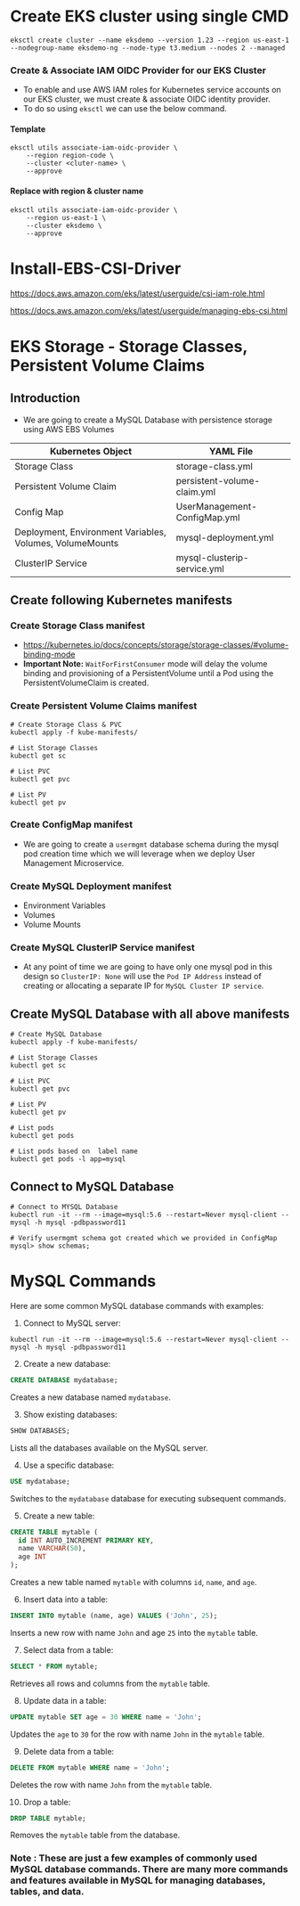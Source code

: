 # Create EKS cluster using single CMD

```
eksctl create cluster --name eksdemo --version 1.23 --region us-east-1 --nodegroup-name eksdemo-ng --node-type t3.medium --nodes 2 --managed
```
### Create & Associate IAM OIDC Provider for our EKS Cluster
- To enable and use AWS IAM roles for Kubernetes service accounts on our EKS cluster, we must create &  associate OIDC identity provider.
- To do so using `eksctl` we can use the  below command.           
#### Template
```
eksctl utils associate-iam-oidc-provider \
    --region region-code \
    --cluster <cluter-name> \
    --approve
```
#### Replace with region & cluster name

```
eksctl utils associate-iam-oidc-provider \
    --region us-east-1 \
    --cluster eksdemo \
    --approve
```

# Install-EBS-CSI-Driver
https://docs.aws.amazon.com/eks/latest/userguide/csi-iam-role.html 

https://docs.aws.amazon.com/eks/latest/userguide/managing-ebs-csi.html


# EKS Storage -  Storage Classes, Persistent Volume Claims

## Introduction
- We are going to create a MySQL Database with persistence storage using AWS EBS Volumes

| Kubernetes Object  | YAML File |
| ------------- | ------------- |
| Storage Class  | storage-class.yml |
| Persistent Volume Claim | persistent-volume-claim.yml   |
| Config Map  | UserManagement-ConfigMap.yml  |
| Deployment, Environment Variables, Volumes, VolumeMounts  | mysql-deployment.yml  |
| ClusterIP Service  | mysql-clusterip-service.yml  |

## Create following Kubernetes manifests
### Create Storage Class manifest
- https://kubernetes.io/docs/concepts/storage/storage-classes/#volume-binding-mode
- **Important Note:** `WaitForFirstConsumer` mode will delay the volume binding and provisioning  of a PersistentVolume until a Pod using the PersistentVolumeClaim is created. 

### Create Persistent Volume Claims manifest
```
# Create Storage Class & PVC
kubectl apply -f kube-manifests/

# List Storage Classes
kubectl get sc

# List PVC
kubectl get pvc 

# List PV
kubectl get pv
```
### Create ConfigMap manifest
- We are going to create a `usermgmt` database schema during the mysql pod creation time which we will leverage when we deploy User Management Microservice. 

### Create MySQL Deployment manifest
- Environment Variables
- Volumes
- Volume Mounts

### Create MySQL ClusterIP Service manifest
- At any point of time we are going to have only one mysql pod in this design so `ClusterIP: None` will use the `Pod IP Address` instead of creating or allocating a separate IP for `MySQL Cluster IP service`.   

## Create MySQL Database with all above manifests
```
# Create MySQL Database
kubectl apply -f kube-manifests/

# List Storage Classes
kubectl get sc

# List PVC
kubectl get pvc 

# List PV
kubectl get pv

# List pods
kubectl get pods 

# List pods based on  label name
kubectl get pods -l app=mysql
```

## Connect to MySQL Database
```
# Connect to MYSQL Database
kubectl run -it --rm --image=mysql:5.6 --restart=Never mysql-client -- mysql -h mysql -pdbpassword11

# Verify usermgmt schema got created which we provided in ConfigMap
mysql> show schemas;
```

# MySQL Commands 

Here are some common MySQL database commands with examples:

1. Connect to MySQL server:
```shell
kubectl run -it --rm --image=mysql:5.6 --restart=Never mysql-client -- mysql -h mysql -pdbpassword11
```

2. Create a new database:
```sql
CREATE DATABASE mydatabase;
```
Creates a new database named `mydatabase`.

3. Show existing databases:
```sql
SHOW DATABASES;
```
Lists all the databases available on the MySQL server.

4. Use a specific database:
```sql
USE mydatabase;
```
Switches to the `mydatabase` database for executing subsequent commands.

5. Create a new table:
```sql
CREATE TABLE mytable (
  id INT AUTO_INCREMENT PRIMARY KEY,
  name VARCHAR(50),
  age INT
);
```
Creates a new table named `mytable` with columns `id`, `name`, and `age`.

6. Insert data into a table:
```sql
INSERT INTO mytable (name, age) VALUES ('John', 25);
```
Inserts a new row with name `John` and age `25` into the `mytable` table.

7. Select data from a table:
```sql
SELECT * FROM mytable;
```
Retrieves all rows and columns from the `mytable` table.

8. Update data in a table:
```sql
UPDATE mytable SET age = 30 WHERE name = 'John';
```
Updates the `age` to `30` for the row with name `John` in the `mytable` table.

9. Delete data from a table:
```sql
DELETE FROM mytable WHERE name = 'John';
```
Deletes the row with name `John` from the `mytable` table.

10. Drop a table:
```sql
DROP TABLE mytable;
```
Removes the `mytable` table from the database.

### Note : These are just a few examples of commonly used MySQL database commands. There are many more commands and features available in MySQL for managing databases, tables, and data.
